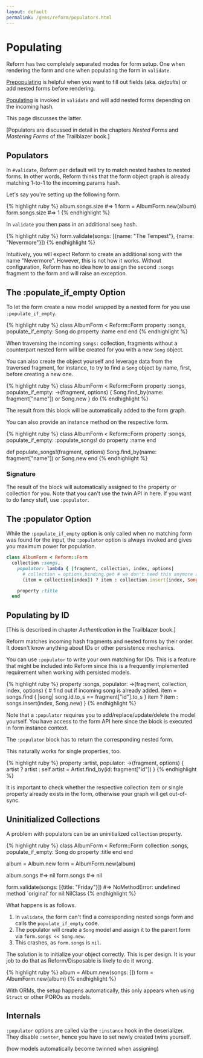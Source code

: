```yaml
---
layout: default
permalink: /gems/reform/populators.html
---
```


# Populating

Reform has two completely separated modes for form setup. One when rendering the form and one when populating the form in `validate`.

[Prepopulating](/gems/reform/prepopulator.html) is helpful when you want to fill out fields (aka. _defaults_) or add nested forms before rendering.

[Populating](/gems/reform/populators.html) is invoked in `validate` and will add nested forms depending on the incoming hash.

This page discusses the latter.

[Populators are discussed in detail in the chapters _Nested Forms_ and _Mastering Forms_ of the Trailblazer book.]

## Populators

In `#validate`, Reform per default will try to match nested hashes to nested forms. In other words, Reform thinks that the form object graph is already matching 1-to-1 to the incoming params hash.

Let's say you're setting up the following form.

{% highlight ruby %}
album.songs.size #=> 1
form = AlbumForm.new(album)
form.songs.size #=> 1
{% endhighlight %}

In `validate` you then pass in an additional `Song` hash.

{% highlight ruby %}
form.validate(songs: [{name: "The Tempest"}, {name: "Nevermore"}])
{% endhighlight %}

Intuitively, you will expect Reform to create an additional song with the name "Nevermore". However, this is not how it works. Without configuration, Reform has no idea how to assign the second `:songs` fragment to the form and will raise an exception.

## The :populate_if_empty Option

To let the form create a new model wrapped by a nested form for you use `:populate_if_empty`.

{% highlight ruby %}
class AlbumForm < Reform::Form
  property :songs, populate_if_empty: Song do
    property :name
  end
end
{% endhighlight %}

When traversing the incoming `songs:` collection, fragments without a counterpart nested form will be created for you with a new `Song` object.

You can also create the object yourself and leverage data from the traversed fragment, for instance, to try to find a `Song` object by name, first, before creating a new one.

{% highlight ruby %}
class AlbumForm < Reform::Form
  property :songs, populate_if_empty: ->(fragment, options) {
    Song.find_by(name: fragment["name"]) or Song.new } do
{% endhighlight %}

The result from this block will be automatically added to the form graph.

You can also provide an instance method on the respective form.

{% highlight ruby %}
class AlbumForm < Reform::Form
  property :songs, populate_if_empty: :populate_songs! do
    property :name
  end

  def populate_songs!(fragment, options)
    Song.find_by(name: fragment["name"]) or Song.new
  end
{% endhighlight %}


### Signature

The result of the block will automatically assigned to the property or collection for you. Note that you can't use the twin API in here. If you want to do fancy stuff, use `:populator`.

## The :populator Option

While the `:populate_if_empty` option is only called when no matching form was found for the input, the `:populator` option is always invoked and gives you maximum power for population.

```ruby
class AlbumForm < Reform::Form
  collection :songs,
    populator: lambda { |fragment, collection, index, options|
      # collection = options.binding.get # we don't need this anymore as this comes in for free!
      (item = collection[index]) ? item : collection.insert(index, Song.new) } do

    property :title
  end
```


## Populating by ID

[This is described in chapter _Authentication_ in the Trailblazer book.]

Reform matches incoming hash fragments and nested forms by their order. It doesn't know anything about IDs or other persistence mechanics.

You can use `:populator` to write your own matching for IDs. This is a feature that might be included into Reform since this is a frequently implemented requirement when working with persisted models.

{% highlight ruby %}
property :songs,
  populator: ->(fragment, collection, index, options) {
    # find out if incoming song is already added.
    item = songs.find { |song| song.id.to_s == fragment["id"].to_s }
    item ? item : songs.insert(index, Song.new)
  }
{% endhighlight %}

Note that a `:populator` requires you to add/replace/update/delete the model yourself. You have access to the form API here since the block is executed in form instance context.

The `:populator` block has to return the corresponding nested form.

This naturally works for single properties, too.

{% highlight ruby %}
property :artist,
  populator: ->(fragment, options) {
    artist ? artist : self.artist = Artist.find_by(id: fragment["id"])
  }
{% endhighlight %}

It is important to check whether the respective collection item or single property already exists in the form, otherwise your graph will get out-of-sync.


## Uninitialized Collections

A problem with populators can be an uninitialized `collection` property.

{% highlight ruby %}
class AlbumForm < Reform::Form
  collection :songs, populate_if_empty: Song do
    property :title
  end
end

album = Album.new
form  = AlbumForm.new(album)

album.songs #=> nil
form.songs  #=> nil

form.validate(songs: [{title: "Friday"}])
#=> NoMethodError: undefined method `original' for nil:NilClass
{% endhighlight %}

What happens is as follows.

1. In `validate`, the form can't find a corresponding nested songs form and calls the `populate_if_empty` code.
2. The populator will create a `Song` model and assign it to the parent form via `form.songs << Song.new`.
3. This crashes, as `form.songs` is `nil`.

The solution is to initialize your object correctly. This is per design. It is your job to do that as Reform/Disposable is likely to do it wrong.

{% highlight ruby %}
album = Album.new(songs: [])
form  = AlbumForm.new(album)
{% endhighlight %}

With ORMs, the setup happens automatically, this only appears when using `Struct` or other POROs as models.

## Internals

`:populator` options are called via the `:instance` hook in the deserializer. They disable `:setter`, hence you have to set newly created twins yourself.

(how models automatically become twinned when assigning)



